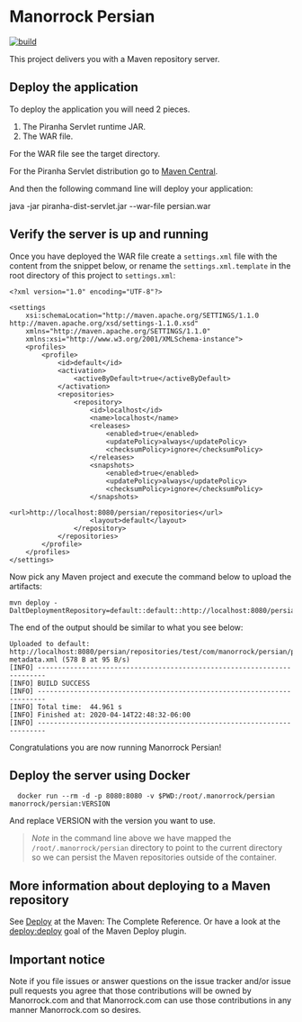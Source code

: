# Manorrock Persian

[![build](https://github.com/manorrock/persian/actions/workflows/build.yml/badge.svg)](https://github.com/manorrock/persian/actions/workflows/build.yml)

This project delivers you with a Maven repository server.

## Deploy the application

To deploy the application you will need 2 pieces.

1. The Piranha Servlet runtime JAR.
1. The WAR file.

For the WAR file see the target directory.

For the Piranha Servlet distribution go to [Maven Central](https://repo1.maven.org/maven2/cloud/piranha/dist/piranha-dist-servlet/).

And then the following command line will deploy your application:

  java -jar piranha-dist-servlet.jar --war-file persian.war

## Verify the server is up and running

Once you have deployed the WAR file create a `settings.xml` file with the
content from the snippet below, or rename the `settings.xml.template` in the
root directory of this project to `settings.xml`:

```
<?xml version="1.0" encoding="UTF-8"?>

<settings 
    xsi:schemaLocation="http://maven.apache.org/SETTINGS/1.1.0 http://maven.apache.org/xsd/settings-1.1.0.xsd" 
    xmlns="http://maven.apache.org/SETTINGS/1.1.0"
    xmlns:xsi="http://www.w3.org/2001/XMLSchema-instance">
    <profiles>
        <profile>
            <id>default</id>
            <activation>
                <activeByDefault>true</activeByDefault>
            </activation>
            <repositories>
                <repository>
                    <id>localhost</id>
                    <name>localhost</name>
                    <releases>
                        <enabled>true</enabled>
                        <updatePolicy>always</updatePolicy>
                        <checksumPolicy>ignore</checksumPolicy>
                    </releases>
                    <snapshots>
                        <enabled>true</enabled>
                        <updatePolicy>always</updatePolicy>
                        <checksumPolicy>ignore</checksumPolicy>
                    </snapshots>
                    <url>http://localhost:8080/persian/repositories</url>
                    <layout>default</layout>
                </repository>
            </repositories>
        </profile>
    </profiles>
</settings>
```

Now pick any Maven project and execute the command below to upload the artifacts:

```
mvn deploy -DaltDeploymentRepository=default::default::http://localhost:8080/persian/repositories/test
```

The end of the output should be similar to what you see below:

```
Uploaded to default: http://localhost:8080/persian/repositories/test/com/manorrock/persian/persian/maven-metadata.xml (578 B at 95 B/s)
[INFO] ------------------------------------------------------------------------
[INFO] BUILD SUCCESS
[INFO] ------------------------------------------------------------------------
[INFO] Total time:  44.961 s
[INFO] Finished at: 2020-04-14T22:48:32-06:00
[INFO] ------------------------------------------------------------------------
```

Congratulations you are now running Manorrock Persian!

## Deploy the server using Docker

```
  docker run --rm -d -p 8080:8080 -v $PWD:/root/.manorrock/persian manorrock/persian:VERSION
```

And replace VERSION with the version you want to use.

> _Note_ in the command line above we have mapped the 
> `/root/.manorrock/persian` directory to point to the current directory so
> we can persist the Maven repositories outside of the container.

## More information about deploying to a Maven repository

See [Deploy](https://books.sonatype.com/mvnref-book/reference/lifecycle-sect-common-goals.html#lifecycle-sect-deploy-phase)
at the Maven: The Complete Reference. Or have a look at the [deploy:deploy](https://maven.apache.org/plugins/maven-deploy-plugin/deploy-mojo.html)
goal of the Maven Deploy plugin.

## Important notice

Note if you file issues or answer questions on the issue tracker and/or issue 
pull requests you agree that those contributions will be owned by Manorrock.com
and that Manorrock.com can use those contributions in any manner Manorrock.com
so desires.
